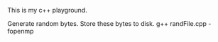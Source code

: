 This is my c++ playground.

Generate random bytes. Store these bytes to disk. 
g++ randFile.cpp -fopenmp
